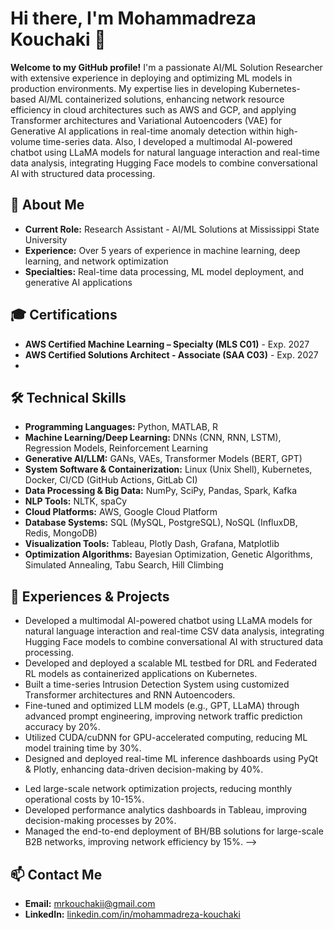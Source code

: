 <!--
**mrkouchaki/mrkouchaki** is a ✨ _special_ ✨ repository because its `README.md` (this file) appears on your GitHub profile.

Here are some ideas to get you started:

- 🔭 I’m currently working on ...
- 🌱 I’m currently learning ...
- 👯 I’m looking to collaborate on ...
- 🤔 I’m looking for help with ...
- 💬 Ask me about ...
- 📫 How to reach me: ...
- 😄 Pronouns: ...
- ⚡ Fun fact: ...
-->
# Hi there, I'm Mohammadreza Kouchaki 👋

**Welcome to my GitHub profile!** I'm a passionate AI/ML Solution Researcher with extensive experience in deploying and optimizing ML models in production environments. My expertise lies in developing Kubernetes-based AI/ML containerized solutions, enhancing network resource efficiency in cloud architectures such as AWS and GCP, and applying Transformer architectures and Variational Autoencoders (VAE) for Generative AI applications in real-time anomaly detection within high-volume time-series data. Also, I developed a multimodal AI-powered chatbot using LLaMA models for natural language interaction and real-time data analysis, integrating Hugging Face models to combine conversational AI with structured data processing.

## 🚀 About Me

- **Current Role:** Research Assistant - AI/ML Solutions at Mississippi State University
- **Experience:** Over 5 years of experience in machine learning, deep learning, and network optimization
- **Specialties:** Real-time data processing, ML model deployment, and generative AI applications

## 🎓 Certifications

- **AWS Certified Machine Learning – Specialty (MLS C01)** - Exp. 2027
- **AWS Certified Solutions Architect - Associate (SAA C03)** - Exp. 2027
- 
## 🛠️ Technical Skills

- **Programming Languages:** Python, MATLAB, R
- **Machine Learning/Deep Learning:** DNNs (CNN, RNN, LSTM), Regression Models, Reinforcement Learning
- **Generative AI/LLM:** GANs, VAEs, Transformer Models (BERT, GPT)
- **System Software & Containerization:** Linux (Unix Shell), Kubernetes, Docker, CI/CD (GitHub Actions, GitLab CI)
- **Data Processing & Big Data:** NumPy, SciPy, Pandas, Spark, Kafka
- **NLP Tools:** NLTK, spaCy
- **Cloud Platforms:** AWS, Google Cloud Platform
- **Database Systems:** SQL (MySQL, PostgreSQL), NoSQL (InfluxDB, Redis, MongoDB)
- **Visualization Tools:** Tableau, Plotly Dash, Grafana, Matplotlib
- **Optimization Algorithms:** Bayesian Optimization, Genetic Algorithms, Simulated Annealing, Tabu Search, Hill Climbing

## 💼 Experiences & Projects
<!--
### Mississippi State University
**Research Assistant - AI/ML Solution** (Sep 2021 - Present)
-->
- Developed a multimodal AI-powered chatbot using LLaMA models for natural language interaction and real-time CSV data analysis, integrating Hugging Face models to combine conversational AI with structured data processing.
- Developed and deployed a scalable ML testbed for DRL and Federated RL models as containerized applications on Kubernetes.
- Built a time-series Intrusion Detection System using customized Transformer architectures and RNN Autoencoders.
- Fine-tuned and optimized LLM models (e.g., GPT, LLaMA) through advanced prompt engineering, improving network traffic prediction accuracy by 20%.
- Utilized CUDA/cuDNN for GPU-accelerated computing, reducing ML model training time by 30%.
- Designed and deployed real-time ML inference dashboards using PyQt & Plotly, enhancing data-driven decision-making by 40%.
<!--
### Etude Application Development Co.
**Machine Learning Engineer** (Dec 2019 – Jul 2021)
- Co-developed intelligent Android applications by implementing ML algorithms for automated quiz generation using NLP models.
- Managed and optimized databases (PostgreSQL), ensuring high performance and scalability in data processing.
- Collaborated with cross-functional teams to accelerate product development timelines by 15%.
<!--
### Mobinnet Telecommunication Co.
**Optimization Engineer** (Nov 2017 – Nov 2019)
-->
- Led large-scale network optimization projects, reducing monthly operational costs by 10-15%.
- Developed performance analytics dashboards in Tableau, improving decision-making processes by 20%.
- Managed the end-to-end deployment of BH/BB solutions for large-scale B2B networks, improving network efficiency by 15%.
-->

## 📫 Contact Me

- **Email:** [mrkouchakii@gmail.com](mailto:mrkouchakii@gmail.com)
- **LinkedIn:** [linkedin.com/in/mohammadreza-kouchaki](https://www.linkedin.com/in/mohammadreza-kouchaki/)
